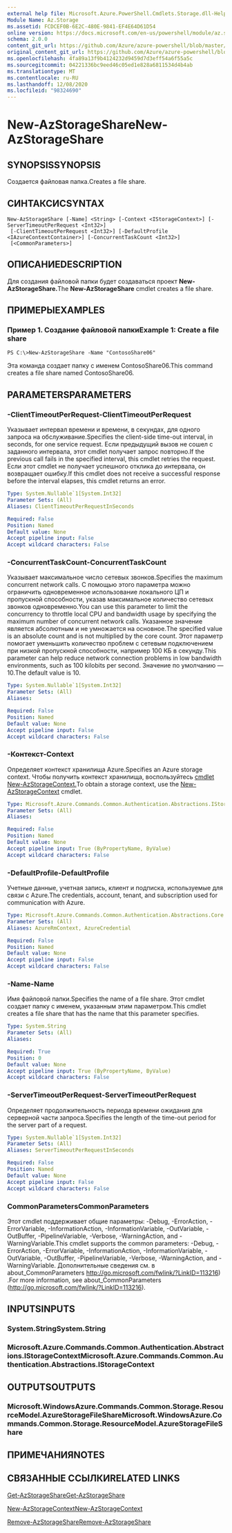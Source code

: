 ```yaml
---
external help file: Microsoft.Azure.PowerShell.Cmdlets.Storage.dll-Help.xml
Module Name: Az.Storage
ms.assetid: FCDCEF0B-6E2C-480E-9841-EF4E64D61D54
online version: https://docs.microsoft.com/en-us/powershell/module/az.storage/new-azstorageshare
schema: 2.0.0
content_git_url: https://github.com/Azure/azure-powershell/blob/master/src/Storage/Storage.Management/help/New-AzStorageShare.md
original_content_git_url: https://github.com/Azure/azure-powershell/blob/master/src/Storage/Storage.Management/help/New-AzStorageShare.md
ms.openlocfilehash: 4fa89a13f9b4124232d9459d7d3eff54a6f55a5c
ms.sourcegitcommit: 04221336bc9eed46c05ed1e828a6811534d4b4ab
ms.translationtype: MT
ms.contentlocale: ru-RU
ms.lasthandoff: 12/08/2020
ms.locfileid: "98324690"
---
```

# <span data-ttu-id="d7454-101">New-AzStorageShare</span><span class="sxs-lookup"><span data-stu-id="d7454-101">New-AzStorageShare</span></span>

## <span data-ttu-id="d7454-102">SYNOPSIS</span><span class="sxs-lookup"><span data-stu-id="d7454-102">SYNOPSIS</span></span>
<span data-ttu-id="d7454-103">Создается файловая папка.</span><span class="sxs-lookup"><span data-stu-id="d7454-103">Creates a file share.</span></span>

## <span data-ttu-id="d7454-104">СИНТАКСИС</span><span class="sxs-lookup"><span data-stu-id="d7454-104">SYNTAX</span></span>

```
New-AzStorageShare [-Name] <String> [-Context <IStorageContext>] [-ServerTimeoutPerRequest <Int32>]
 [-ClientTimeoutPerRequest <Int32>] [-DefaultProfile <IAzureContextContainer>] [-ConcurrentTaskCount <Int32>]
 [<CommonParameters>]
```

## <span data-ttu-id="d7454-105">ОПИСАНИЕ</span><span class="sxs-lookup"><span data-stu-id="d7454-105">DESCRIPTION</span></span>
<span data-ttu-id="d7454-106">Для создания файловой папки будет создаваться проект **New-AzStorageShare.**</span><span class="sxs-lookup"><span data-stu-id="d7454-106">The **New-AzStorageShare** cmdlet creates a file share.</span></span>

## <span data-ttu-id="d7454-107">ПРИМЕРЫ</span><span class="sxs-lookup"><span data-stu-id="d7454-107">EXAMPLES</span></span>

### <span data-ttu-id="d7454-108">Пример 1. Создание файловой папки</span><span class="sxs-lookup"><span data-stu-id="d7454-108">Example 1: Create a file share</span></span>
```
PS C:\>New-AzStorageShare -Name "ContosoShare06"
```

<span data-ttu-id="d7454-109">Эта команда создает папку с именем ContosoShare06.</span><span class="sxs-lookup"><span data-stu-id="d7454-109">This command creates a file share named ContosoShare06.</span></span>

## <span data-ttu-id="d7454-110">PARAMETERS</span><span class="sxs-lookup"><span data-stu-id="d7454-110">PARAMETERS</span></span>

### <span data-ttu-id="d7454-111">-ClientTimeoutPerRequest</span><span class="sxs-lookup"><span data-stu-id="d7454-111">-ClientTimeoutPerRequest</span></span>
<span data-ttu-id="d7454-112">Указывает интервал времени и времени, в секундах, для одного запроса на обслуживание.</span><span class="sxs-lookup"><span data-stu-id="d7454-112">Specifies the client-side time-out interval, in seconds, for one service request.</span></span>
<span data-ttu-id="d7454-113">Если предыдущий вызов не сошел с заданного интервала, этот cmdlet получает запрос повторно.</span><span class="sxs-lookup"><span data-stu-id="d7454-113">If the previous call fails in the specified interval, this cmdlet retries the request.</span></span>
<span data-ttu-id="d7454-114">Если этот cmdlet не получает успешного отклика до интервала, он возвращает ошибку.</span><span class="sxs-lookup"><span data-stu-id="d7454-114">If this cmdlet does not receive a successful response before the interval elapses, this cmdlet returns an error.</span></span>

```yaml
Type: System.Nullable`1[System.Int32]
Parameter Sets: (All)
Aliases: ClientTimeoutPerRequestInSeconds

Required: False
Position: Named
Default value: None
Accept pipeline input: False
Accept wildcard characters: False
```

### <span data-ttu-id="d7454-115">-ConcurrentTaskCount</span><span class="sxs-lookup"><span data-stu-id="d7454-115">-ConcurrentTaskCount</span></span>
<span data-ttu-id="d7454-116">Указывает максимальное число сетевых звонков.</span><span class="sxs-lookup"><span data-stu-id="d7454-116">Specifies the maximum concurrent network calls.</span></span>
<span data-ttu-id="d7454-117">С помощью этого параметра можно ограничить одновременное использование локального ЦП и пропускной способности, указав максимальное количество сетевых звонков одновременно.</span><span class="sxs-lookup"><span data-stu-id="d7454-117">You can use this parameter to limit the concurrency to throttle local CPU and bandwidth usage by specifying the maximum number of concurrent network calls.</span></span>
<span data-ttu-id="d7454-118">Указанное значение является абсолютным и не умножается на основное.</span><span class="sxs-lookup"><span data-stu-id="d7454-118">The specified value is an absolute count and is not multiplied by the core count.</span></span>
<span data-ttu-id="d7454-119">Этот параметр помогает уменьшить количество проблем с сетевым подключением при низкой пропускной способности, например 100 КБ в секунду.</span><span class="sxs-lookup"><span data-stu-id="d7454-119">This parameter can help reduce network connection problems in low bandwidth environments, such as 100 kilobits per second.</span></span>
<span data-ttu-id="d7454-120">Значение по умолчанию — 10.</span><span class="sxs-lookup"><span data-stu-id="d7454-120">The default value is 10.</span></span>

```yaml
Type: System.Nullable`1[System.Int32]
Parameter Sets: (All)
Aliases:

Required: False
Position: Named
Default value: None
Accept pipeline input: False
Accept wildcard characters: False
```

### <span data-ttu-id="d7454-121">-Контекст</span><span class="sxs-lookup"><span data-stu-id="d7454-121">-Context</span></span>
<span data-ttu-id="d7454-122">Определяет контекст хранилища Azure.</span><span class="sxs-lookup"><span data-stu-id="d7454-122">Specifies an Azure storage context.</span></span>
<span data-ttu-id="d7454-123">Чтобы получить контекст хранилища, воспользуйтесь [cmdlet New-AzStorageContext.](./New-AzStorageContext.md)</span><span class="sxs-lookup"><span data-stu-id="d7454-123">To obtain a storage context, use the [New-AzStorageContext](./New-AzStorageContext.md) cmdlet.</span></span>

```yaml
Type: Microsoft.Azure.Commands.Common.Authentication.Abstractions.IStorageContext
Parameter Sets: (All)
Aliases:

Required: False
Position: Named
Default value: None
Accept pipeline input: True (ByPropertyName, ByValue)
Accept wildcard characters: False
```

### <span data-ttu-id="d7454-124">-DefaultProfile</span><span class="sxs-lookup"><span data-stu-id="d7454-124">-DefaultProfile</span></span>
<span data-ttu-id="d7454-125">Учетные данные, учетная запись, клиент и подписка, используемые для связи с Azure.</span><span class="sxs-lookup"><span data-stu-id="d7454-125">The credentials, account, tenant, and subscription used for communication with Azure.</span></span>

```yaml
Type: Microsoft.Azure.Commands.Common.Authentication.Abstractions.Core.IAzureContextContainer
Parameter Sets: (All)
Aliases: AzureRmContext, AzureCredential

Required: False
Position: Named
Default value: None
Accept pipeline input: False
Accept wildcard characters: False
```

### <span data-ttu-id="d7454-126">-Name</span><span class="sxs-lookup"><span data-stu-id="d7454-126">-Name</span></span>
<span data-ttu-id="d7454-127">Имя файловой папки.</span><span class="sxs-lookup"><span data-stu-id="d7454-127">Specifies the name of a file share.</span></span>
<span data-ttu-id="d7454-128">Этот cmdlet создает папку с именем, указанным этим параметром.</span><span class="sxs-lookup"><span data-stu-id="d7454-128">This cmdlet creates a file share that has the name that this parameter specifies.</span></span>

```yaml
Type: System.String
Parameter Sets: (All)
Aliases:

Required: True
Position: 0
Default value: None
Accept pipeline input: True (ByPropertyName, ByValue)
Accept wildcard characters: False
```

### <span data-ttu-id="d7454-129">-ServerTimeoutPerRequest</span><span class="sxs-lookup"><span data-stu-id="d7454-129">-ServerTimeoutPerRequest</span></span>
<span data-ttu-id="d7454-130">Определяет продолжительность периода времени ожидания для серверной части запроса.</span><span class="sxs-lookup"><span data-stu-id="d7454-130">Specifies the length of the time-out period for the server part of a request.</span></span>

```yaml
Type: System.Nullable`1[System.Int32]
Parameter Sets: (All)
Aliases: ServerTimeoutPerRequestInSeconds

Required: False
Position: Named
Default value: None
Accept pipeline input: False
Accept wildcard characters: False
```

### <span data-ttu-id="d7454-131">CommonParameters</span><span class="sxs-lookup"><span data-stu-id="d7454-131">CommonParameters</span></span>
<span data-ttu-id="d7454-132">Этот cmdlet поддерживает общие параметры: -Debug, -ErrorAction, -ErrorVariable, -InformationAction, -InformationVariable, -OutVariable, -OutBuffer, -PipelineVariable, -Verbose, -WarningAction, and -WarningVariable.</span><span class="sxs-lookup"><span data-stu-id="d7454-132">This cmdlet supports the common parameters: -Debug, -ErrorAction, -ErrorVariable, -InformationAction, -InformationVariable, -OutVariable, -OutBuffer, -PipelineVariable, -Verbose, -WarningAction, and -WarningVariable.</span></span> <span data-ttu-id="d7454-133">Дополнительные сведения см. в about_CommonParameters http://go.microsoft.com/fwlink/?LinkID=113216) .</span><span class="sxs-lookup"><span data-stu-id="d7454-133">For more information, see about_CommonParameters (http://go.microsoft.com/fwlink/?LinkID=113216).</span></span>

## <span data-ttu-id="d7454-134">INPUTS</span><span class="sxs-lookup"><span data-stu-id="d7454-134">INPUTS</span></span>

### <span data-ttu-id="d7454-135">System.String</span><span class="sxs-lookup"><span data-stu-id="d7454-135">System.String</span></span>

### <span data-ttu-id="d7454-136">Microsoft.Azure.Commands.Common.Authentication.Abstractions.IStorageContext</span><span class="sxs-lookup"><span data-stu-id="d7454-136">Microsoft.Azure.Commands.Common.Authentication.Abstractions.IStorageContext</span></span>

## <span data-ttu-id="d7454-137">OUTPUTS</span><span class="sxs-lookup"><span data-stu-id="d7454-137">OUTPUTS</span></span>

### <span data-ttu-id="d7454-138">Microsoft.WindowsAzure.Commands.Common.Storage.ResourceModel.AzureStorageFileShare</span><span class="sxs-lookup"><span data-stu-id="d7454-138">Microsoft.WindowsAzure.Commands.Common.Storage.ResourceModel.AzureStorageFileShare</span></span>

## <span data-ttu-id="d7454-139">ПРИМЕЧАНИЯ</span><span class="sxs-lookup"><span data-stu-id="d7454-139">NOTES</span></span>

## <span data-ttu-id="d7454-140">СВЯЗАННЫЕ ССЫЛКИ</span><span class="sxs-lookup"><span data-stu-id="d7454-140">RELATED LINKS</span></span>

[<span data-ttu-id="d7454-141">Get-AzStorageShare</span><span class="sxs-lookup"><span data-stu-id="d7454-141">Get-AzStorageShare</span></span>](./Get-AzStorageShare.md)

[<span data-ttu-id="d7454-142">New-AzStorageContext</span><span class="sxs-lookup"><span data-stu-id="d7454-142">New-AzStorageContext</span></span>](./New-AzStorageContext.md)

[<span data-ttu-id="d7454-143">Remove-AzStorageShare</span><span class="sxs-lookup"><span data-stu-id="d7454-143">Remove-AzStorageShare</span></span>](./Remove-AzStorageShare.md)
